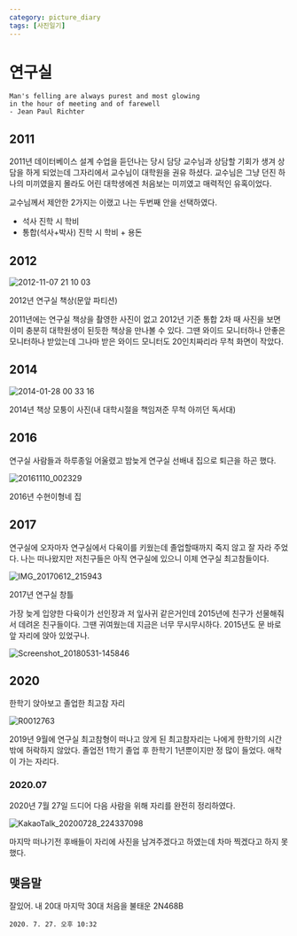 ```yaml
---
category: picture_diary
tags: [사진일기]
---
```


# 연구실

```
Man's felling are always purest and most glowing
in the hour of meeting and of farewell
- Jean Paul Richter
```

## 2011

2011년 데이터베이스 설계 수업을 듣던나는 당시 담당 교수님과 상담할 기회가 생겨 상담을 하게 되었는데  그자리에서 교수님이 대학원을 권유 하셨다. 교수님은 그냥 던진 하나의 미끼였을지 몰라도 어린 대학생에겐 처음보는 미끼였고 매력적인 유혹이었다.

교수님께서 제안한 2가지는 이랬고 나는 두번째 안을 선택하였다.

- 석사 진학 시 학비
- 통합(석사+박사) 진학 시 학비 + 용돈

## 2012

![2012-11-07 21 10 03](https://user-images.githubusercontent.com/48311488/88670985-b55ab200-d120-11ea-9aeb-5d70cc265de7.jpg)

2012년 연구실 책상(문앞 파티션)



2011년에는 연구실 책상을 촬영한 사진이 없고 2012년 기준 통합 2차 때 사진을 보면 이미 충분히 대학원생이 된듯한 책상을 만나볼 수 있다. 그땐 와이드 모니터하나 안좋은 모니터하나 받았는데 그나마 받은 와이드 모니터도 20인치짜리라 무척 화면이 작았다.

## 2014

![2014-01-28 00 33 16](https://user-images.githubusercontent.com/48311488/88671628-7bd67680-d121-11ea-85d9-7e62ca4eda2a.jpg)

2014년 책상 모퉁이 사진(내 대학시절을 책임져준 무척 아끼던 독서대)



## 2016



연구실 사람들과 하루종일 어울렸고 밤늦게 연구실 선배내 집으로 퇴근을 하곤 했다.

![20161110_002329](https://user-images.githubusercontent.com/48311488/88672128-11720600-d122-11ea-977c-444bd1da8d4e.jpg)

2016년 수현이형네 집

## 2017

연구실에 오자마자 연구실에서 다육이를 키웠는데 졸업할때까지 죽지 않고 잘 자라 주었다. 나는 떠나왔지만 저친구들은 아직 연구실에 있으니 이제 연구실 최고참들이다.

![IMG_20170612_215943](https://user-images.githubusercontent.com/48311488/88672481-79285100-d122-11ea-8f45-de52b528bb6c.jpg)

2017년 연구실 창틀

가장 늦게 입양한 다육이가 선인장과 저 잎사귀 같은거인데 2015년에 친구가 선물해줘서 데려온 친구들이다.  그땐 귀여웠는데 지금은 너무 무시무시하다. 2015년도 문 바로 앞 자리에 앉아 있었구나.

![Screenshot_20180531-145846](https://user-images.githubusercontent.com/48311488/88672774-ce646280-d122-11ea-9677-21223215bcc8.png)



## 2020

한학기 앉아보고 졸업한 최고참 자리

![R0012763](https://user-images.githubusercontent.com/48311488/88673363-79751c00-d123-11ea-9db9-c72e06ff91c6.JPG)



2019년 9월에 연구실 최고참형이 떠나고 앉게 된 최고참자리는 나에게 한학기의 시간밖에 허락하지 않았다. 졸업전 1학기 졸업 후 한학기 1년뿐이지만 정 많이 들었다. 애착이 가는 자리다.



### 2020.07



2020년 7월 27일 드디어 다음 사람을 위해 자리를 완전히 정리하였다.

![KakaoTalk_20200728_224337098](https://user-images.githubusercontent.com/48311488/88673773-faccae80-d123-11ea-91bb-e1383c766041.jpg)



마지막 떠나기전 후배들이 자리에 사진을 남겨주겠다고 하였는데 차마 찍겠다고 하지 못했다. 



## 맺음말

잘있어. 내 20대 마지막 30대 처음을 불태운 2N468B

`2020. 7. 27. 오후 10:32`